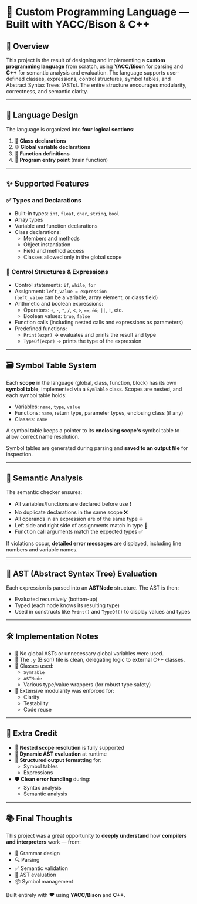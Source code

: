# 🌟 Custom Programming Language — Built with YACC/Bison & C++

## 📘 Overview

This project is the result of designing and implementing a **custom programming language** from scratch, using **YACC/Bison** for parsing and **C++** for semantic analysis and evaluation. The language supports user-defined classes, expressions, control structures, symbol tables, and Abstract Syntax Trees (ASTs). The entire structure encourages modularity, correctness, and semantic clarity.

---

## 🔧 Language Design

The language is organized into **four logical sections**:
1. 🧱 **Class declarations**
2. 🌐 **Global variable declarations**
3. 🧠 **Function definitions**
4. 🚀 **Program entry point** (main function)

---

## ✨ Supported Features

### ✅ Types and Declarations
- Built-in types: `int`, `float`, `char`, `string`, `bool`
- Array types
- Variable and function declarations
- Class declarations:
  - Members and methods
  - Object instantiation
  - Field and method access
  - Classes allowed only in the global scope

### 🔁 Control Structures & Expressions
- Control statements: `if`, `while`, `for`
- Assignment: `left_value = expression`  
  (`left_value` can be a variable, array element, or class field)
- Arithmetic and boolean expressions:
  - Operators: `+`, `-`, `*`, `/`, `<`, `>`, `==`, `&&`, `||`, `!`, etc.
  - Boolean values: `true`, `false`
- Function calls (including nested calls and expressions as parameters)
- Predefined functions:
  - `Print(expr)` → evaluates and prints the result and type
  - `TypeOf(expr)` → prints the type of the expression

---

## 🗃️ Symbol Table System

Each **scope** in the language (global, class, function, block) has its own **symbol table**, implemented via a `SymTable` class. Scopes are nested, and each symbol table holds:

- Variables: `name`, `type`, `value`
- Functions: `name`, return type, parameter types, enclosing class (if any)
- Classes: `name`

A symbol table keeps a pointer to its **enclosing scope's** symbol table to allow correct name resolution.

Symbol tables are generated during parsing and **saved to an output file** for inspection.

---

## 🧪 Semantic Analysis

The semantic checker ensures:

- All variables/functions are declared before use ❗
- No duplicate declarations in the same scope ❌
- All operands in an expression are of the same type ➕
- Left side and right side of assignments match in type 📏
- Function call arguments match the expected types ✅

If violations occur, **detailed error messages** are displayed, including line numbers and variable names.

---

## 🌲 AST (Abstract Syntax Tree) Evaluation

Each expression is parsed into an **ASTNode** structure. The AST is then:

- Evaluated recursively (bottom-up)
- Typed (each node knows its resulting type)
- Used in constructs like `Print()` and `TypeOf()` to display values and types

---

## 🛠️ Implementation Notes

- 🚫 No global ASTs or unnecessary global variables were used.
- 🧼 The `.y` (Bison) file is clean, delegating logic to external C++ classes.
- 🧱 Classes used:
  - `SymTable`
  - `ASTNode`
  - Various type/value wrappers (for robust type safety)
- 🧩 Extensive modularity was enforced for:
  - Clarity
  - Testability
  - Code reuse

---

## 🧠 Extra Credit

- 🧭 **Nested scope resolution** is fully supported
- 🌳 **Dynamic AST evaluation** at runtime
- 📝 **Structured output formatting** for:
  - Symbol tables
  - Expressions
- 🛡️ **Clean error handling** during:
  - Syntax analysis
  - Semantic analysis

---

## 📚 Final Thoughts

This project was a great opportunity to **deeply understand** how **compilers and interpreters** work — from:

- 📐 Grammar design  
- 🔍 Parsing  
- ✅ Semantic validation  
- 🌲 AST evaluation  
- 📦 Symbol management  

Built entirely with ❤️ using **YACC/Bison** and **C++**.
